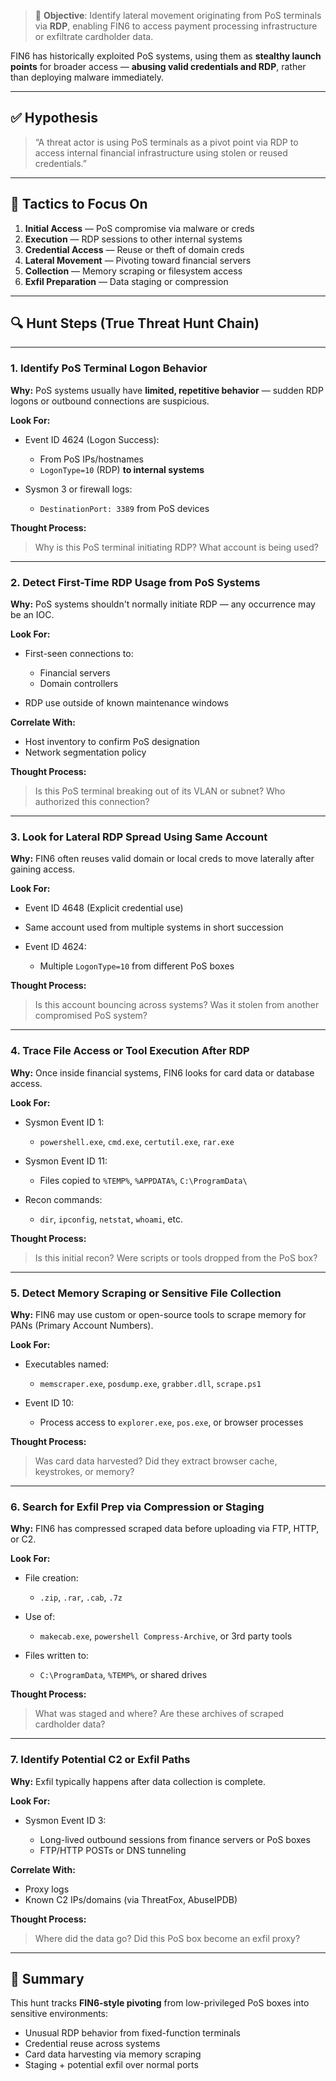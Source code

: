 
> 🎯 **Objective**: Identify lateral movement originating from PoS terminals via **RDP**, enabling FIN6 to access payment processing infrastructure or exfiltrate cardholder data.

FIN6 has historically exploited PoS systems, using them as **stealthy launch points** for broader access — **abusing valid credentials and RDP**, rather than deploying malware immediately.

---

## ✅ Hypothesis

> “A threat actor is using PoS terminals as a pivot point via RDP to access internal financial infrastructure using stolen or reused credentials.”

---

## 🧱 Tactics to Focus On

1. **Initial Access** — PoS compromise via malware or creds
2. **Execution** — RDP sessions to other internal systems
3. **Credential Access** — Reuse or theft of domain creds
4. **Lateral Movement** — Pivoting toward financial servers
5. **Collection** — Memory scraping or filesystem access
6. **Exfil Preparation** — Data staging or compression

---

## 🔍 Hunt Steps (True Threat Hunt Chain)

---

### **1. Identify PoS Terminal Logon Behavior**

**Why:**
PoS systems usually have **limited, repetitive behavior** — sudden RDP logons or outbound connections are suspicious.

**Look For:**

* Event ID 4624 (Logon Success):

  * From PoS IPs/hostnames
  * `LogonType=10` (RDP) **to internal systems**
* Sysmon 3 or firewall logs:

  * `DestinationPort: 3389` from PoS devices

**Thought Process:**

> Why is this PoS terminal initiating RDP?
> What account is being used?

---

### **2. Detect First-Time RDP Usage from PoS Systems**

**Why:**
PoS systems shouldn't normally initiate RDP — any occurrence may be an IOC.

**Look For:**

* First-seen connections to:

  * Financial servers
  * Domain controllers
* RDP use outside of known maintenance windows

**Correlate With:**

* Host inventory to confirm PoS designation
* Network segmentation policy

**Thought Process:**

> Is this PoS terminal breaking out of its VLAN or subnet?
> Who authorized this connection?

---

### **3. Look for Lateral RDP Spread Using Same Account**

**Why:**
FIN6 often reuses valid domain or local creds to move laterally after gaining access.

**Look For:**

* Event ID 4648 (Explicit credential use)
* Same account used from multiple systems in short succession
* Event ID 4624:

  * Multiple `LogonType=10` from different PoS boxes

**Thought Process:**

> Is this account bouncing across systems?
> Was it stolen from another compromised PoS system?

---

### **4. Trace File Access or Tool Execution After RDP**

**Why:**
Once inside financial systems, FIN6 looks for card data or database access.

**Look For:**

* Sysmon Event ID 1:

  * `powershell.exe`, `cmd.exe`, `certutil.exe`, `rar.exe`
* Sysmon Event ID 11:

  * Files copied to `%TEMP%`, `%APPDATA%`, `C:\ProgramData\`
* Recon commands:

  * `dir`, `ipconfig`, `netstat`, `whoami`, etc.

**Thought Process:**

> Is this initial recon?
> Were scripts or tools dropped from the PoS box?

---

### **5. Detect Memory Scraping or Sensitive File Collection**

**Why:**
FIN6 may use custom or open-source tools to scrape memory for PANs (Primary Account Numbers).

**Look For:**

* Executables named:

  * `memscraper.exe`, `posdump.exe`, `grabber.dll`, `scrape.ps1`
* Event ID 10:

  * Process access to `explorer.exe`, `pos.exe`, or browser processes

**Thought Process:**

> Was card data harvested?
> Did they extract browser cache, keystrokes, or memory?

---

### **6. Search for Exfil Prep via Compression or Staging**

**Why:**
FIN6 has compressed scraped data before uploading via FTP, HTTP, or C2.

**Look For:**

* File creation:

  * `.zip`, `.rar`, `.cab`, `.7z`
* Use of:

  * `makecab.exe`, `powershell Compress-Archive`, or 3rd party tools
* Files written to:

  * `C:\ProgramData`, `%TEMP%`, or shared drives

**Thought Process:**

> What was staged and where?
> Are these archives of scraped cardholder data?

---

### **7. Identify Potential C2 or Exfil Paths**

**Why:**
Exfil typically happens after data collection is complete.

**Look For:**

* Sysmon Event ID 3:

  * Long-lived outbound sessions from finance servers or PoS boxes
  * FTP/HTTP POSTs or DNS tunneling

**Correlate With:**

* Proxy logs
* Known C2 IPs/domains (via ThreatFox, AbuseIPDB)

**Thought Process:**

> Where did the data go?
> Did this PoS box become an exfil proxy?

---

## 🧠 Summary

This hunt tracks **FIN6-style pivoting** from low-privileged PoS boxes into sensitive environments:

* Unusual RDP behavior from fixed-function terminals
* Credential reuse across systems
* Card data harvesting via memory scraping
* Staging + potential exfil over normal ports
